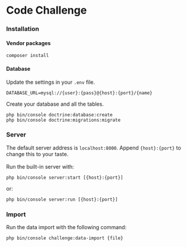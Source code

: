# Code Challenge
### Installation
#### Vendor packages
```
composer install
```
#### Database
Update the settings in your `.env` file.
```
DATABASE_URL=mysql://{user}:{pass}@{host}:{port}/{name}
```
Create your database and all the tables.
```
php bin/console doctrine:database:create
php bin/console doctrine:migrations:migrate
```
### Server
The default server address is `localhost:8000`. Append `{host}:{port}` to change this to your taste.
<br><br>
Run the built-in server with:
```
php bin/console server:start [{host}:{port}]
```
or:
```
php bin/console server:run [{host}:{port}]
```
### Import
Run the data import with the following command:
```
php bin/console challenge:data-import {file}
```
